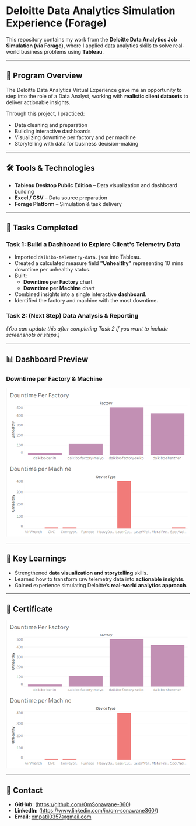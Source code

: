 # Deloitte Data Analytics Simulation Experience (Forage)

This repository contains my work from the **Deloitte Data Analytics Job Simulation (via Forage)**, where I applied data analytics skills to solve real-world business problems using **Tableau**.

---

## 📌 Program Overview
The Deloitte Data Analytics Virtual Experience gave me an opportunity to step into the role of a Data Analyst, working with **realistic client datasets** to deliver actionable insights.  

Through this project, I practiced:
- Data cleaning and preparation
- Building interactive dashboards
- Visualizing downtime per factory and per machine
- Storytelling with data for business decision-making

---

## 🛠 Tools & Technologies
- **Tableau Desktop Public Edition** – Data visualization and dashboard building  
- **Excel / CSV** – Data source preparation  
- **Forage Platform** – Simulation & task delivery  

---

## 📂 Tasks Completed

### **Task 1: Build a Dashboard to Explore Client's Telemetry Data**
- Imported `daikibo-telemetry-data.json` into Tableau.  
- Created a calculated measure field **"Unhealthy"** representing 10 mins downtime per unhealthy status.  
- Built:
  - **Downtime per Factory** chart  
  - **Downtime per Machine** chart  
- Combined insights into a single interactive **dashboard**.  
- Identified the factory and machine with the most downtime.  

### **Task 2: (Next Step) Data Analysis & Reporting**
*(You can update this after completing Task 2 if you want to include screenshots or steps.)*

---

## 📊 Dashboard Preview
### Downtime per Factory & Machine
![Dashboard Screenshot](https://github.com/OmSonawane-360/deloitte-data-analytics-simulation-experience/blob/main/Dashboard.png)  

---

## 🚀 Key Learnings
- Strengthened **data visualization and storytelling** skills.  
- Learned how to transform raw telemetry data into **actionable insights**.  
- Gained experience simulating Deloitte’s **real-world analytics approach**.  

---

## 📜 Certificate
![Certificatet](https://github.com/OmSonawane-360/deloitte-data-analytics-simulation-experience/blob/main/Dashboard.png)  

---

## 📧 Contact
- **GitHub:** (https://github.com/OmSonawane-360)
- **LinkedIn:** (https://www.linkedin.com/in/om-sonawane360/)
- **Email:** ompatil0357@gmail.com 
